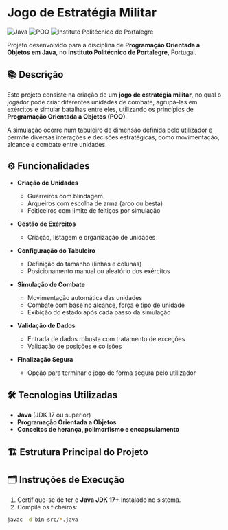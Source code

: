 # Jogo de Estratégia Militar

![Java](https://img.shields.io/badge/Java-ED8B00?style=for-the-badge&logo=java&logoColor=white)
![POO](https://img.shields.io/badge/Programação%20Orientada%20a%20Objetos-blue?style=for-the-badge)
![Instituto Politécnico de Portalegre](https://img.shields.io/badge/Instituto%20Politécnico%20de%20Portalegre-lightgrey?style=for-the-badge)

Projeto desenvolvido para a disciplina de **Programação Orientada a Objetos em Java**, no **Instituto Politécnico de Portalegre**, Portugal.

## 📚 Descrição

Este projeto consiste na criação de um **jogo de estratégia militar**, no qual o jogador pode criar diferentes unidades de combate, agrupá-las em exércitos e simular batalhas entre eles, utilizando os princípios de **Programação Orientada a Objetos (POO)**.

A simulação ocorre num tabuleiro de dimensão definida pelo utilizador e permite diversas interações e decisões estratégicas, como movimentação, alcance e combate entre unidades.

## ⚙️ Funcionalidades

- **Criação de Unidades**
    - Guerreiros com blindagem
    - Arqueiros com escolha de arma (arco ou besta)
    - Feiticeiros com limite de feitiços por simulação

- **Gestão de Exércitos**
    - Criação, listagem e organização de unidades

- **Configuração do Tabuleiro**
    - Definição do tamanho (linhas e colunas)
    - Posicionamento manual ou aleatório dos exércitos

- **Simulação de Combate**
    - Movimentação automática das unidades
    - Combate com base no alcance, força e tipo de unidade
    - Exibição do estado após cada passo da simulação

- **Validação de Dados**
    - Entrada de dados robusta com tratamento de exceções
    - Validação de posições e colisões

- **Finalização Segura**
    - Opção para terminar o jogo de forma segura pelo utilizador

## 🛠️ Tecnologias Utilizadas

- **Java** (JDK 17 ou superior)
- **Programação Orientada a Objetos**
- **Conceitos de herança, polimorfismo e encapsulamento**

## 🏗️ Estrutura Principal do Projeto

## 🗂️ Instruções de Execução

1. Certifique-se de ter o **Java JDK 17+** instalado no sistema.
2. Compile os ficheiros:

```bash
javac -d bin src/*.java

